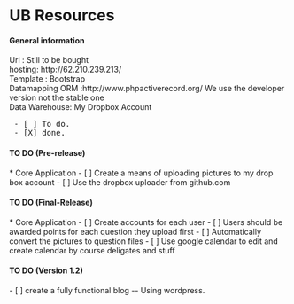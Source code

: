 UB Resources
=========

<h4>General information</h4>
Url : Still to be bought<br />
hosting: http://62.210.239.213/ <br/>
Template : Bootstrap<br />
Datamapping ORM :http://www.phpactiverecord.org/ We use the developer version not the stable one <br/>
Data Warehouse: My Dropbox Account <br/>


<pre>
 - [ ] To do.
 - [X] done.
</pre>

<h4>TO DO  (Pre-release)</h4>
* Core Application
- [ ] Create a means of uploading pictures to my drop box account
- [ ] Use the dropbox uploader from github.com


<h4>TO DO (Final-Release)</h4>
* Core Application
- [ ] Create accounts for each user
- [ ] Users should be awarded points for each question they upload first
- [ ] Automatically convert the pictures to question files
- [ ] Use google calendar to edit and create calendar by course deligates and stuff

<h4>TO DO (Version 1.2) </h4>
- [ ] create a fully functional blog -- Using wordpress.
